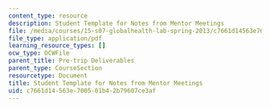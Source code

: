 ```yaml
---
content_type: resource
description: Student Template for Notes from Mentor Meetings
file: /media/courses/15-s07-globalhealth-lab-spring-2013/c7661d14563e700501b42b79607ce3af_MIT15_S07S13_student-template.pdf
file_type: application/pdf
learning_resource_types: []
ocw_type: OCWFile
parent_title: Pre-trip Deliverables
parent_type: CourseSection
resourcetype: Document
title: Student Template for Notes from Mentor Meetings
uid: c7661d14-563e-7005-01b4-2b79607ce3af
---
```

